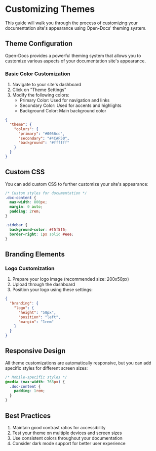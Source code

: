 # Customizing Themes

This guide will walk you through the process of customizing your documentation site's appearance using Open-Docs' theming system.

## Theme Configuration

Open-Docs provides a powerful theming system that allows you to customize various aspects of your documentation site's appearance.

### Basic Color Customization

1. Navigate to your site's dashboard
2. Click on "Theme Settings"
3. Modify the following colors:
   - Primary Color: Used for navigation and links
   - Secondary Color: Used for accents and highlights
   - Background Color: Main background color

```json
{
  "theme": {
    "colors": {
      "primary": "#0066cc",
      "secondary": "#4CAF50",
      "background": "#ffffff"
    }
  }
}
```

## Custom CSS

You can add custom CSS to further customize your site's appearance:

```css
/* Custom styles for documentation */
.doc-content {
  max-width: 800px;
  margin: 0 auto;
  padding: 2rem;
}

.sidebar {
  background-color: #f5f5f5;
  border-right: 1px solid #eee;
}
```

## Branding Elements

### Logo Customization

1. Prepare your logo image (recommended size: 200x50px)
2. Upload through the dashboard
3. Position your logo using these settings:

```json
{
  "branding": {
    "logo": {
      "height": "50px",
      "position": "left",
      "margin": "1rem"
    }
  }
}
```

## Responsive Design

All theme customizations are automatically responsive, but you can add specific styles for different screen sizes:

```css
/* Mobile-specific styles */
@media (max-width: 768px) {
  .doc-content {
    padding: 1rem;
  }
}
```

## Best Practices

1. Maintain good contrast ratios for accessibility
2. Test your theme on multiple devices and screen sizes
3. Use consistent colors throughout your documentation
4. Consider dark mode support for better user experience